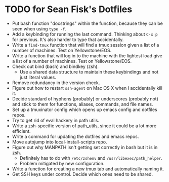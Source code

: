 TODO for Sean Fisk's Dotfiles
=============================

* Put bash function "docstrings" within the function, because they can be seen when using `type -f`.
* Add a keybinding for running the last command. Thinking about `C-x p` for previous. It's also harder to type that accidentally.
* Write a `find-tmux` function that will find a tmux session given a list of a number of machines. Test on Yellowstone/EOS.
* Write a function that will log in to the machine with the lightest load give a list of a number of machines. Test on Yellowstone/EOS.
* Check out bind (bash) and bindkey (zsh).
    * Use a shared data structure to maintain these keybindings and not just literal values.
* Remove redundancy in the version check.
* Figure out how to restart `ssh-agent` on Mac OS X when I accidentally kill it.
* Decide standard of hyphens (probably) or underscores (probably not) and stick to them for functions, aliases, commands, and file names.
* Set up a tmuxinator config which opens up emacs config and dotfiles repos.
* Try to get rid of eval hackery in path utils.
* Write a zsh-specific version of path_utils, since it could be a lot more efficient.
* Write a command for updating the dotfiles and emacs repos.
* Move autojump into local-install-scripts repo.
* Figure out why MANPATH isn't getting set correctly in bash but it is in zsh.
    * Definitely has to do with `/etc/zshenv` and `/usr/libexec/path_helper`.
    * Problem mitigated by new configuration.
* Write a function for creating a new tmux tab and automatically naming it.
* Get SSH keys under control. Decide which ones need to be shared.
